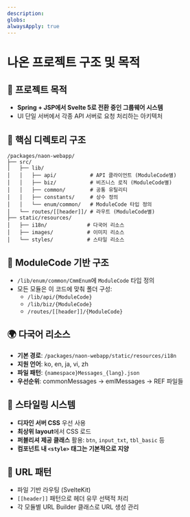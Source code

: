 ```yaml
---
description: 
globs: 
alwaysApply: true
---
```


# 나온 프로젝트 구조 및 목적

## 🎯 프로젝트 목적
- **Spring + JSP에서 Svelte 5로 전환 중인 그룹웨어 시스템**
- UI 단일 서버에서 각종 API 서버로 요청 처리하는 아키텍처

## 📁 핵심 디렉토리 구조
```
/packages/naon-webapp/
├── src/
│   ├── lib/
│   │   ├── api/           # API 클라이언트 (ModuleCode별)
│   │   ├── biz/           # 비즈니스 로직 (ModuleCode별)
│   │   ├── common/        # 공통 유틸리티
│   │   ├── constants/     # 상수 정의
│   │   └── enum/common/   # ModuleCode 타입 정의
│   └── routes/[[header]]/ # 라우트 (ModuleCode별)
├── static/resources/
│   ├── i18n/             # 다국어 리소스
│   ├── images/           # 이미지 리소스
│   └── styles/           # 스타일 리소스
```

## 🔧 ModuleCode 기반 구조
- `/lib/enum/common/CmmEnum`에 `ModuleCode` 타입 정의
- 모든 모듈은 이 코드에 맞춰 폴더 구성:
  - `/lib/api/{ModuleCode}`
  - `/lib/biz/{ModuleCode}` 
  - `/routes/[[header]]/{ModuleCode}`


## 🌍 다국어 리소스
- **기본 경로**: `/packages/naon-webapp/static/resources/i18n`
- **지원 언어**: ko, en, ja, vi, zh
- **파일 패턴**: `{namespace}Messages_{lang}.json`
- **우선순위**: commonMessages → emlMessages → REF 파일들

## 🎨 스타일링 시스템
- **디자인 서버 CSS** 우선 사용
- **최상위 layout**에서 CSS 로드
- **퍼블리셔 제공 클래스** 활용: `btn`, `input_txt`, `tbl_basic` 등
- **컴포넌트 내 `<style>` 태그는 기본적으로 지양**

## 🔗 URL 패턴
- 파일 기반 라우팅 (SvelteKit)
- `[[header]]` 패턴으로 헤더 유무 선택적 처리
- 각 모듈별 URL Builder 클래스로 URL 생성 관리
